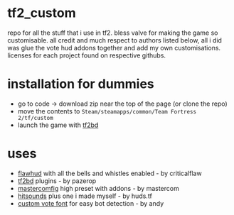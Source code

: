 # tf2_custom
repo for all the stuff that i use in tf2. bless valve for making the game so customisable. all credit and much respect to authors listed below, all i did was glue the vote hud addons together and add my own customisations. licenses for each project found on respective githubs.

# installation for dummies
- go to code -> download zip near the top of the page (or clone the repo)
- move the contents to `Steam/steamapps/common/Team Fortress 2/tf/custom`
- launch the game with [tf2bd](https://github.com/PazerOP/tf2_bot_detector)

# uses
- [flawhud](https://github.com/CriticalFlaw/flawhud) with all the bells and whistles enabled - by criticalflaw
- [tf2bd](https://github.com/PazerOP/tf2_bot_detector) plugins - by pazerop
- [mastercomfig](https://github.com/mastercomfig/mastercomfig) high preset with addons - by mastercom
- [hitsounds](https://huds.tf) plus one i made myself - by huds.tf
- [custom vote font](https://github.com/andy013/votehud_custom_font) for easy bot detection - by andy
